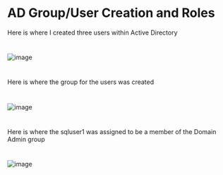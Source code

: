 # AD Group/User Creation and Roles
Here is where I created three users within Active Directory
# 
![image](https://github.com/user-attachments/assets/d282c3f6-9b52-4202-aa91-f68cc83099f1)
#
Here is where the group for the users was created
#
![image](https://github.com/user-attachments/assets/b5c1d0ca-b984-4e96-99e0-b0d7dadc7f5d)
#
Here is where the sqluser1 was assigned to be a member of the Domain Admin group
#
![image](https://github.com/user-attachments/assets/5ea2b4ef-7e32-46aa-aad0-d46767353b22)
